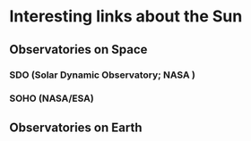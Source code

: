 # Interesting links about the Sun

## Observatories on Space
### SDO (Solar Dynamic Observatory; NASA )

### SOHO (NASA/ESA)

## Observatories on Earth